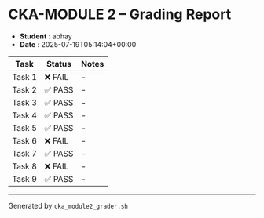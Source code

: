 # CKA-MODULE 2 – Grading Report
- **Student** : abhay
- **Date**    : 2025-07-19T05:14:04+00:00

| Task | Status | Notes |
|------|--------|-------|
| Task 1 | ❌ FAIL | - |
| Task 2 | ✅ PASS | - |
| Task 3 | ✅ PASS | - |
| Task 4 | ✅ PASS | - |
| Task 5 | ✅ PASS | - |
| Task 6 | ❌ FAIL | - |
| Task 7 | ✅ PASS | - |
| Task 8 | ❌ FAIL | - |
| Task 9 | ✅ PASS | - |

---
Generated by `cka_module2_grader.sh`
